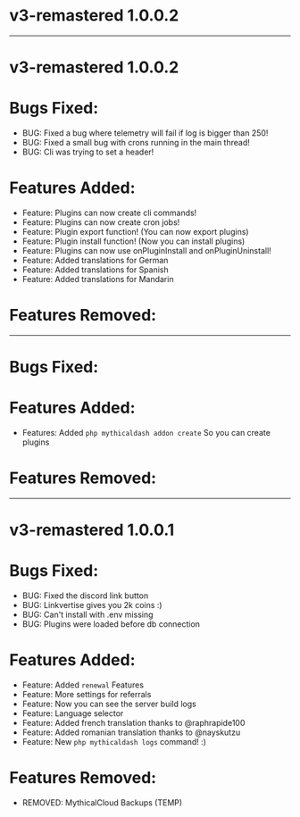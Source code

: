 # v3-remastered 1.0.0.2


-----


# v3-remastered 1.0.0.2

# Bugs Fixed:

- BUG: Fixed a bug where telemetry will fail if log is bigger than 250!
- BUG: Fixed a small bug with crons running in the main thread!
- BUG: Cli was trying to set a header!

# Features Added:

- Feature: Plugins can now create cli commands!
- Feature: Plugins can now create cron jobs!		
- Feature: Plugin export function! (You can now export plugins)
- Feature: Plugin install function! (Now you can install plugins)
- Feature: Plugins can now use onPluginInstall and onPluginUninstall!
- Feature: Added translations for German
- Feature: Added translations for Spanish
- Feature: Added translations for Mandarin


# Features Removed:

-----

# Bugs Fixed:

# Features Added:

- Features: Added `php mythicaldash addon create` So you can create plugins 

# Features Removed:

-----


# v3-remastered 1.0.0.1

# Bugs Fixed:

- BUG: Fixed the discord link button
- BUG: Linkvertise gives you 2k coins :)
- BUG: Can't install with .env missing
- BUG: Plugins were loaded before db connection

# Features Added:

- Feature: Added `renewal` Features 
- Feature: More settings for referrals 
- Feature: Now you can see the server build logs
- Feature: Language selector
- Feature: Added french translation thanks to @raphrapide100
- Feature: Added romanian translation thanks to @nayskutzu
- Feature: New `php mythicaldash logs` command! :)

# Features Removed:

- REMOVED: MythicalCloud Backups (TEMP)
